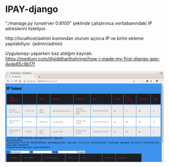 # IPAY-django
"./manage.py runserver 0:8100" şeklinde çalıştırınca veritabanındaki IP adreslerini listeliyor.

http://localhost/admin kısmından oturum açınca IP ve birim ekleme yapılabiliyor. (admin/admin)

Uygulamayı yaparken baz aldığım kaynak: https://medium.com/@siddharthshringi/how-i-made-my-first-django-app-4ede65c9b17f

![ekran görüntüsü](https://raw.githubusercontent.com/ozalpmurat/IPAY-django/master/images/ScreenShot.png)
